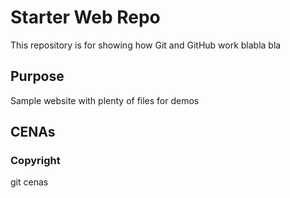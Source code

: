 # Starter Web Repo

This repository is for showing how Git and GitHub work
blabla bla
## Purpose

Sample website with plenty of files for demos

## CENAs

### Copyright

git cenas